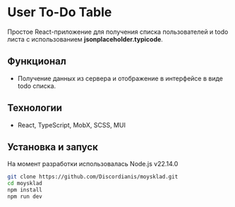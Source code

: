 # User To-Do Table

Простое React-приложение для получения списка пользователей и todo листа с использованием **jsonplaceholder.typicode**.

## Функционал
- Получение данных из сервера и отображение в интерфейсе в виде todo списка.

##  Технологии
- React, TypeScript, MobX, SCSS, MUI

## Установка и запуск
На момент разработки использовалась Node.js v22.14.0
```sh
git clone https://github.com/Discordianis/moysklad.git
cd moysklad
npm install
npm run dev